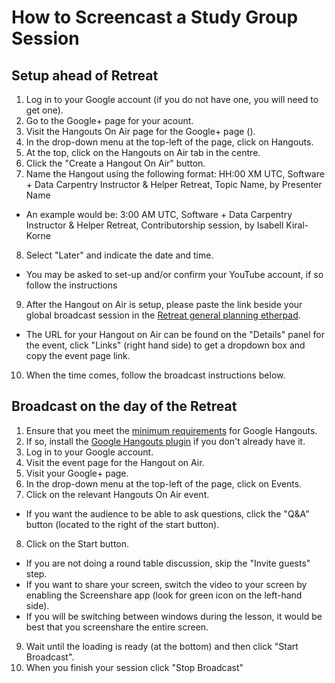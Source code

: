 # How to Screencast a Study Group Session

## Setup ahead of Retreat

1. Log in to your Google account (if you do not have one, you will need to get one). 
2. Go to the Google+ page for your acount.
3. Visit the Hangouts On Air page for the Google+ page (). 
4. In the drop-down menu at the top-left of the page, click on Hangouts.
5. At the top, click on the Hangouts on Air tab in the centre. 
6. Click the "Create a Hangout On Air" button. 
7. Name the Hangout using the following format: HH:00 XM UTC, Software + Data Carpentry Instructor & Helper Retreat, Topic Name, by Presenter Name
  * An example would be: 3:00 AM UTC, Software + Data Carpentry Instructor & Helper Retreat, Contributorship session, by Isabell Kiral-Korne
8. Select "Later" and indicate the date and time. 
  * You may be asked to set-up and/or confirm your YouTube account, if so follow the instructions
9. After the Hangout on Air is setup, please paste the link beside your global broadcast session in the [Retreat general planning etherpad](https://etherpad.wikimedia.org/p/swc-instructor-helper-retreat-2015).
  * The URL for your Hangout on Air can be found on the "Details" panel for the event, click "Links" (right hand side) to get a dropdown box and copy the event page link.
10. When the time comes, follow the broadcast instructions below. 

## Broadcast on the day of the Retreat

1. Ensure that you meet the [minimum requirements](https://support.google.com/hangouts/answer/1216376) for Google Hangouts. 
2. If so, install the [Google Hangouts plugin](https://tools.google.com/dlpage/hangoutplugin) if you don't already have it. 
3. Log in to your Google account. 
4. Visit the event page for the Hangout on Air. 
5. Visit your Google+ page.
6. In the drop-down menu at the top-left of the page, click on Events.
7. Click on the relevant Hangouts On Air event. 
  * If you want the audience to be able to ask questions, click the "Q&A" button (located to the right of the start button).
8. Click on the Start button. 
  * If you are not doing a round table discussion, skip the "Invite guests" step. 
  * If you want to share your screen, switch the video to your screen by enabling the Screenshare app (look for green icon on the left-hand side).
  * If you will be switching between windows during the lesson, it would be best that you screenshare the entire screen.
9. Wait until the loading is ready (at the bottom) and then click "Start Broadcast". 
10. When you finish your session click "Stop Broadcast"
